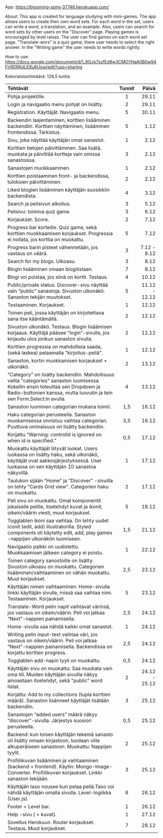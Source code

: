 App: https://blooming-spire-37746.herokuapp.com/

About:
This app is created for language studying with mini-games. The app allows users to create their own word sets. For each word in the set, users can write a word, a translation, and an example. Also, users can search for word sets by other users on the "Discover" page. Playing games is encouraged by level raises. The user can find games on each word set page. "Translate-wors" is a quiz game, there user needs to select the right answer. In the "Writing game" the user needs to write words rightly. 

How to use: https://docs.google.com/document/d/1_KGJx7szfEd9w3CMO7HaA0B0w94FirRDRKdLE8u6Ugw/edit?usp=sharing

Kokonaistuntimäärä: 128,5 tuntia

| Tehtävät |  Tunnit  | Päivä |
|:-----|:--------:|------:|
| Pohja projektille. | 1  | 29.11 |
| Login ja navigaatio menu pohjat on lisätty. |  2 | 29.11 |
| Registration. Käyttäjät. Navigaatio menu. | 5 | 30.11 |
| Backendin laajentaminen, korttien lisääminen backendiin. Korttien näyttäminen, lisääminen frontendissa. Tarkistus. | 5 | 1.12 |
| Sivu, joka näyttää käyttäjän omat sanastot. | 1 | 2.12 |
| Korttien tietojen päivittäminen. Saa lisätä, muokata ja päivittää kortteja vain omissa sanastoissa. | 3 | 2.12 |
| Sanastojen muokkaaminen. | 1 | 2.12 |
| Korttien poistaaminen front- ja backendissa, tuloksien päivittäminen.   | 2 | 2.12 |
| Liked blogien lisääminen käyttäjän suosikkiin backendista. | 4 | 3.12 |
| Search ja pelisivun alkoitus. | 3 | 5.12 |
| Pelisivu: toimiva quiz game. | 3 | 6.12 |
| Korjaukset. Score. | 2 | 7.12 |
| Progress bar korteille. Quiz game, sekä korttien muokkaamisen korjaukset. Progressia ei nollata, jos korttia on muokattu. | 5 | 7.12 |
| Progress barin pisteet vähennetään, jos vastaus on väärä. | 3 | 7.12 - 8.12 |
| Search for my blogs. Ulkoasu. | 3 | 8.12 |
| Blogin lisääminen omaan blogilistaan. | 7 | 9.12 |
| Blogi voi poistaa, jos siinä on kortit. Testaus. | 4 | 10.12 |
| Public/private status. Discover-sivu näyttää vain “public” sanastoja. Sivuston ulkonäkö. Sanaston tekijän muutokset. | 5 | 11.12 - 12.12 |
| Testaaminen. Korjaukset. | 1 | 12.12 |
| Toinen peli, jossa käyttäjän on kirjoitettava sana itse kääntämällä. | 2 | 12.12 |
| Sivuston ulkonäkö. Testaus. Blogin lisäämisen korjaaus. Käyttäjä pääsee “login”-sivulle, jos kirjaudu ulos jonkun sanaston sivulla. | 2 | 12.12 |
| Korttien progressia on mahdollista saada, (sekä laskea) pelaamalla "kirjoitus-peliä". | 1 | 12.12 |
| Sanaston, kortin muokkamisen korjaukset + ulkonäkö. | 2 | 13.12 |
| "Category" on lisätty backendiin. Mahdollisuus valita "categories" sanaston luomisessa. Kokeilin ensin toteuttaa sen Dropdown ja Radio-buttonien kanssa, mutta luovutin ja tein sen Form.Select:in avulla. | 4 | 13.12 |
| Sanaston luominen categorian mukana toimii. | 1,5 | 16.12 |
| Haku categorian perusteella. Sanaston muokamisessa onnistuu vaihtaa categorian. Puuttuva ominaisuus on lisätty backendiin. | 3,5 | 16.12|
| Korjattu “Warning: controlId is ignored on <FormControl> when id is specified.” | 0,5 | 17.12 |
| Muokattu käyttäjät liityvät luokat. Users luokassa on lisätty haku, sekä ulkonäkö, käyttäjät ovat aakkosjärjestyksessä. User luokassa on sen käyttäjän 10 sanastoa näkyvillä. | 1 | 17.12 |
| Taulukon sijään “Home” ja “Discover” -sivuilla on tehty “Cards Grid view”. Categorien haku on muokattu. | 2 | 17.12 |
| Peli sivu on muokattu. Omat komponentit jokaiselle pelille, itsetehdyt kuvat ja ikonit, oikein/väärin viesti, muut korjaukset. | 5 | 18.12 |
| Togglablen ikoni saa vaihtaa. On tehty uudet iconit (edit, add) illustratorilla. Styled components oli käytetty edit, add, play games -nappijen ulkonäkön luomiseen. | 1,5 | 21.12 |
| Navigaatio palkki on uudistettu. Muokkaamisen jälkeen category ei poistu. | 1 | 22.12|
| Toinen category sanostoille on lisätty. Sivuston ulkoasu on muokattu. Categorien lisääminen/vaihtaaminen on vähän muokattu. Muut korjaukset. | 2,5 | 23.12 |
| Käyttäjän nimen vaihtaaminen. Home-sivulla linkki käyttäjän sivulle, missä saa vaihtaa nimi. Testaaminen. Korjaukset. | 5 | 23.12 |
| Translate-Word pelin napit vaihtavat värinsä, jos vastaus on oikein/väärin. Peli voi jatkaa “Next”-nappien painamisella. | 2,5 | 24.12 |
| Home-sivulla saa nähdä kaikki omat sanastot. | 1 | 24.12 |
| Writing pelin input-text vaihtaa väri, jos vastaus on oikein/väärin. Peli voi jatkaa “Next”-nappien painamisella. Backendissa on korjattu korttien progress. | 2,5 | 24.12 |
| Togglablen add-napin tyyli on muokattu. | 0,5 | 24.12 |
| Käyttäjän sivu on muokattu: Saa muokata vain oma tili. Muiden käyttäjän sivuilla näkyy ainoastaan itsetehdyt, sekä "public" word listat. | 2 | 24.12 - 25.12 |
| Korjattu: Add to my collections (tupla korttien määrä). Sanaston lisänneet käyttäjät lisätään backendiin. | 3 | 25.12 |
| Sanastojen “added users” määrä näkyy “discover”-sivulla. Järjestys suosion perusteella. | 0,5 | 25.12 |
| Backend: kun toisen käyttäjän tekemä sanasto oli lisätty omaan kirjastoon, luodaan viite alkuperäiseen sanastoon. Muokattu: Nappijen tyylit. | 2 | 25.12 |
| Profiilikuvan lisääminen ja vaihtaaminen (backend + frontend). Käytin: Mongo-Image-Converter. Profiilikuvan korjaukset. Linkki sanaston tekijään. | 3 | 25.12 |
| Käyttäjän taso nousee kun pelaa peliä.Taso voi nähdä käyttäjän omalla sivulla. Level-logiikka (User.js). | 8 | 26.12 |
| Footer + Level bar. | 1 | 26.12 |
| Help -sivu ( + kuvat). | 1 | 27.12 |
| Sovellus Herokuun. Router korjaukset. Testaus. Muut korjaukset. | 7 | 28.12 |

